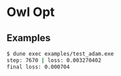 # Owl Opt 

## Examples 

```sh
$ dune exec examples/test_adam.exe
step: 7670 | loss: 0.003270402
final loss: 0.000704
```
 
